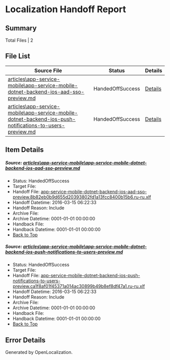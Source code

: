 # <a name='report-top'></a> Localization Handoff Report

## Summary
 Total Files | 2

## File List
 Source File | Status | Details 
 ----------- | ------ | ------- 
 [articles\app-service-mobile\app-service-mobile-dotnet-backend-ios-aad-sso-preview.md](https://github.com/OpenLocalizationTest/azuretest/blob/cf8a401754d07ec7f0036d35a28e871740202f87/articles/app-service-mobile/app-service-mobile-dotnet-backend-ios-aad-sso-preview.md) | HandedOffSuccess | [Details](#89b9d263d13b9935473aec2f0def6c809ea303394441)
 [articles\app-service-mobile\app-service-mobile-dotnet-backend-ios-push-notifications-to-users-preview.md](https://github.com/OpenLocalizationTest/azuretest/blob/cf8a401754d07ec7f0036d35a28e871740202f87/articles/app-service-mobile/app-service-mobile-dotnet-backend-ios-push-notifications-to-users-preview.md) | HandedOffSuccess | [Details](#f56ffd93909f6bf59eec0a9de60a6d8113cb817f4445)

## Item Details
##### <a name='89b9d263d13b9935473aec2f0def6c809ea303394441'></a> Source: [articles\app-service-mobile\app-service-mobile-dotnet-backend-ios-aad-sso-preview.md](https://github.com/OpenLocalizationTest/azuretest/blob/cf8a401754d07ec7f0036d35a28e871740202f87/articles/app-service-mobile/app-service-mobile-dotnet-backend-ios-aad-sso-preview.md)
* Status: HandedOffSuccess
* Target File: 
* Handoff File: [app-service-mobile-dotnet-backend-ios-aad-sso-preview.8b82eb0b9d655d20393802fd1a13fcc8400b15b6.ru-ru.xlf](https://github.com/OpenLocalizationTest/azuretest.handoff/blob/9f18b072f4556642872ec06409fb1c5fe2440936/ol-handoff/OpenLocalizationTest/azuretest.ru-ru/master/test-priority-high/app-service-mobile-dotnet-backend-ios-aad-sso-preview.8b82eb0b9d655d20393802fd1a13fcc8400b15b6.ru-ru.xlf)
* Handoff Datetime: 2016-03-15 06:22:33
* Handoff Reason: Include
* Archive File: 
* Archive Datetime: 0001-01-01 00:00:00
* Handback File: 
* Handback Datetime: 0001-01-01 00:00:00
* [Back to Top](#report-top)

##### <a name='f56ffd93909f6bf59eec0a9de60a6d8113cb817f4445'></a> Source: [articles\app-service-mobile\app-service-mobile-dotnet-backend-ios-push-notifications-to-users-preview.md](https://github.com/OpenLocalizationTest/azuretest/blob/cf8a401754d07ec7f0036d35a28e871740202f87/articles/app-service-mobile/app-service-mobile-dotnet-backend-ios-push-notifications-to-users-preview.md)
* Status: HandedOffSuccess
* Target File: 
* Handoff File: [app-service-mobile-dotnet-backend-ios-push-notifications-to-users-preview.ca1f8af01f45371a014ac30899b49b8ef8df47a1.ru-ru.xlf](https://github.com/OpenLocalizationTest/azuretest.handoff/blob/9f18b072f4556642872ec06409fb1c5fe2440936/ol-handoff/OpenLocalizationTest/azuretest.ru-ru/master/test-priority-high/app-service-mobile-dotnet-backend-ios-push-notifications-to-users-preview.ca1f8af01f45371a014ac30899b49b8ef8df47a1.ru-ru.xlf)
* Handoff Datetime: 2016-03-15 06:22:33
* Handoff Reason: Include
* Archive File: 
* Archive Datetime: 0001-01-01 00:00:00
* Handback File: 
* Handback Datetime: 0001-01-01 00:00:00
* [Back to Top](#report-top)


## Error Details

Generated by OpenLocalization.

